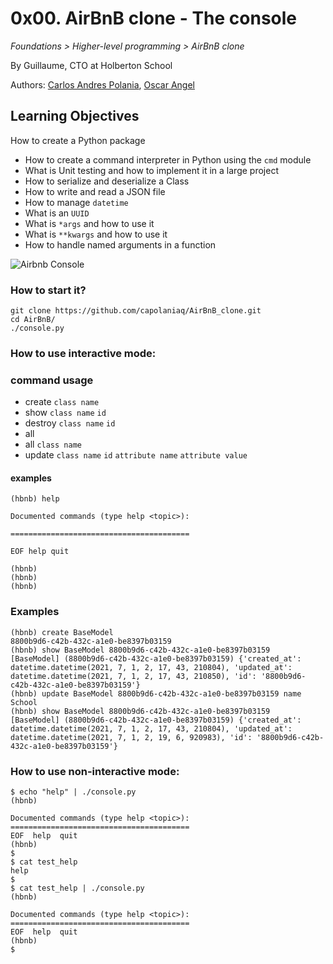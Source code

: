 # 0x00. AirBnB clone - The console
_Foundations > Higher-level programming > AirBnB clone_

By Guillaume, CTO at Holberton School

Authors: [Carlos Andres Polania](https://twitter.com/timberdev),
[Oscar Angel](https://twitter.com/eloskyA)

## Learning Objectives


How to create a Python package
-   How to create a command interpreter in Python using the  `cmd`  module
-   What is Unit testing and how to implement it in a large project
-   How to serialize and deserialize a Class
-   How to write and read a JSON file
-   How to manage  `datetime`
-   What is an  `UUID`
-   What is  `*args`  and how to use it
-   What is  `**kwargs`  and how to use it
-   How to handle named arguments in a function

![Airbnb Console](https://holbertonintranet.s3.amazonaws.com/uploads/medias/2018/6/815046647d23428a14ca.png?X-Amz-Algorithm=AWS4-HMAC-SHA256&X-Amz-Credential=AKIARDDGGGOUWMNL5ANN/20210630/us-east-1/s3/aws4_request&X-Amz-Date=20210630T203434Z&X-Amz-Expires=86400&X-Amz-SignedHeaders=host&X-Amz-Signature=82db87b684c4c96f8e548db9179f5f6bc41078491079c3f96cd21ced654e8b89)


### How to start it?

    git clone https://github.com/capolaniaq/AirBnB_clone.git
    cd AirBnB/
    ./console.py


### How to use interactive mode:
### command usage
- create `class name`
- show  `class name` `id`
- destroy `class name` `id`
- all
- all `class name`
- update `class name` `id` `attribute name` `attribute value`

#### examples

    (hbnb) help

	Documented commands (type help <topic>):

	========================================

	EOF help quit

	(hbnb)
	(hbnb)
	(hbnb)

### Examples

    (hbnb) create BaseModel
    8800b9d6-c42b-432c-a1e0-be8397b03159
    (hbnb) show BaseModel 8800b9d6-c42b-432c-a1e0-be8397b03159
    [BaseModel] (8800b9d6-c42b-432c-a1e0-be8397b03159) {'created_at': datetime.datetime(2021, 7, 1, 2, 17, 43, 210804), 'updated_at': datetime.datetime(2021, 7, 1, 2, 17, 43, 210850), 'id': '8800b9d6-c42b-432c-a1e0-be8397b03159'}
    (hbnb) update BaseModel 8800b9d6-c42b-432c-a1e0-be8397b03159 name School
    (hbnb) show BaseModel 8800b9d6-c42b-432c-a1e0-be8397b03159
    [BaseModel] (8800b9d6-c42b-432c-a1e0-be8397b03159) {'created_at': datetime.datetime(2021, 7, 1, 2, 17, 43, 210804), 'updated_at': datetime.datetime(2021, 7, 1, 2, 19, 6, 920983), 'id': '8800b9d6-c42b-432c-a1e0-be8397b03159'}


### How to use non-interactive mode:

	$ echo "help" | ./console.py
	(hbnb)

	Documented commands (type help <topic>):
	========================================
	EOF  help  quit
	(hbnb)
	$
	$ cat test_help
	help
	$
	$ cat test_help | ./console.py
	(hbnb)

	Documented commands (type help <topic>):
	========================================
	EOF  help  quit
	(hbnb)
	$